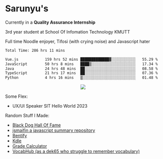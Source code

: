 # Sarunyu's
<p>Currently in a <strong>Quality Assurance Internship</strong></p>
<p>3rd year student at School Of Infomation Technology KMUTT</p>
<p>Full time Noodle enjoyer, Tifosi (with crying noise) and Javascript hater</p>

<!--START_SECTION:waka-->

```txt
Total Time: 286 hrs 11 mins

Vue.js            159 hrs 52 mins █████████████▓░░░░░░░░░░░   55.29 %
JavaScript        50 hrs 8 mins   ████▒░░░░░░░░░░░░░░░░░░░░   17.34 %
Java              24 hrs 48 mins  ██░░░░░░░░░░░░░░░░░░░░░░░   08.58 %
TypeScript        21 hrs 17 mins  ██░░░░░░░░░░░░░░░░░░░░░░░   07.36 %
Python            4 hrs 16 mins   ▒░░░░░░░░░░░░░░░░░░░░░░░░   01.48 %
```

<!--END_SECTION:waka-->
<div align=center>
  <img src="https://skillicons.dev/icons?i=typescript,javascript,nodejs,java,spring,react,vue,mysql,mongodb,docker,linux" />
</div>

Some Flex:
- UX/UI Speaker SIT Hello World 2023

Random Stuff I Made:
- [Black Dog Hall Of Fame](https://bdoghalloffame.vercel.app/)
- [jsmaifin a javascript summary repository](https://github.com/ssarunyu/js-maifin)
- [Bentify](https://bentify.vercel.app/)
- [Kdle](https://kdle.vercel.app/)
- [Grade Calculator](https://grade-calculator-virid.vercel.app/)
- [VocabHub (as a dek65 who struggle to remember vocabulary)](https://vocabhub.vercel.app/)
